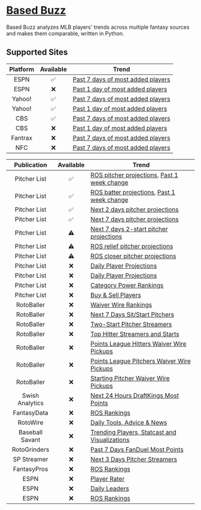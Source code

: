 # [Based Buzz](https://github.com/wazam/fantasy-baseball-buzz)

Based Buzz analyzes MLB players' trends across multiple fantasy sources and makes them comparable, written in Python.

## Supported Sites

| Platform | Available | Trend |
| :----: | :----: | ---- |
| ESPN | ✅ | [Past 7 days of most added players](https://fantasy.espn.com/baseball/addeddropped) |
| ESPN | ❌ | [Past 1 day of most added players](https://fantasy.espn.com/baseball/addeddropped) |
| Yahoo! | ✅ | [Past 7 days of most added players](https://baseball.fantasysports.yahoo.com/b1/buzzindex) |
| Yahoo! | ✅ | [Past 1 day of most added players](https://baseball.fantasysports.yahoo.com/b1/buzzindex) |
| CBS | ✅ | [Past 7 days of most added players](https://www.cbssports.com/fantasy/baseball/trends/added/all/) |
| CBS | ❌ | [Past 1 day of most added players](https://www.cbssports.com/fantasy/baseball/trends/added/all/) |
| Fantrax | ❌ | [Past 7 days of most added players](https://www.fantrax.com/login) |
| NFC | ❌ | [Past 7 days of most added players](https://nfc.shgn.com/players/baseball) |

| Publication | Available | Trend |
| :----: | :----: | ---- |
| Pitcher List | ✅ | [ROS pitcher projections](https://www.pitcherlist.com/category/fantasy/the-list/), [Past 1 week change](https://www.pitcherlist.com/category/fantasy/the-list/) |
| Pitcher List | ✅ | [ROS batter projections](https://www.pitcherlist.com/category/fantasy/hitter-list/), [Past 1 week change](https://www.pitcherlist.com/category/fantasy/hitter-list/) |
| Pitcher List | ✅ | [Next 2 days pitcher projections](https://www.pitcherlist.com/category/fantasy/sp-streamers/) |
| Pitcher List | ✅ | [Next 7 days pitcher projections](https://www.pitcherlist.com/category/fantasy/sit-or-start/) |
| Pitcher List | ⚠ | [Next 7 days 2-start pitcher projections](https://www.pitcherlist.com/category/fantasy/two-start-pitchers/) |
| Pitcher List | ⚠ | [ROS relief pitcher projections](https://www.pitcherlist.com/category/fantasy/the-hold-up/) |
| Pitcher List | ⚠ | [ROS closer pitcher projections](https://www.pitcherlist.com/category/fantasy/closing-time/) |
| Pitcher List | ❌ | [Daily Player Projections](https://www.pitcherlist.com/category/dfs-betting/betting-picks/) |
| Pitcher List | ❌ | [Daily Player Projections](https://www.pitcherlist.com/category/fantasy/dfs/) |
| Pitcher List | ❌ | [Category Power Rankings](https://www.pitcherlist.com/category/fantasy/category-power-rankings/) |
| Pitcher List | ❌ | [Buy & Sell Players](https://www.pitcherlist.com/category/fantasy/buy-sell/) |
| RotoBaller | ❌ | [Waiver Wire Rankings](https://www.rotoballer.com/fantasy-baseball-rankings/440514?pa=left#!/waiver-wire?league=Overall&page=1&perPage=100) |
| RotoBaller | ❌ | [Next 7 Days Sit/Start Pitchers](https://www.rotoballer.com/tag/mlb-start-sit-series-for-fantasy-baseball) |
| RotoBaller | ❌ | [Two-Start Pitcher Streamers](https://www.rotoballer.com/?s=%22Two-Start%20Pitcher%20Streamers%20for%20Fantasy%20Baseball%20-%20Week%22) |
| RotoBaller | ❌ | [Top Hitter Streamers and Starts](https://www.rotoballer.com/?s=%22Top%20Hitter%20Streamers%20and%20Starts%20for%20Fantasy%20Baseball%20-%20Week%22) |
| RotoBaller | ❌ | [Points League Hitters Waiver Wire Pickups](https://www.rotoballer.com/?s=%22Points%20League%20Hitters:%20Waiver%20Wire%20Pickups%20-%20Week%22) |
| RotoBaller | ❌ | [Points League Pitchers Waiver Wire Pickups](https://www.rotoballer.com/?s=%22Points%20League%20Pitchers:%20Waiver%20Wire%20Pickups%20-%20Week%22) |
| RotoBaller | ❌ | [Starting Pitcher Waiver Wire Pickups](https://www.rotoballer.com/?s=%22Starting%20Pitcher%20Waiver%20Wire%20Pickups%20for%20Fantasy%20Baseball%20Week%22) |
| Swish Analytics | ❌ | [Next 24 Hours DraftKings Most Points](https://swishanalytics.com/optimus/mlb/fanduel-draftkings-live-scoring) |
| FantasyData | ❌ | [ROS Rankings](https://fantasydata.com/mlb/fantasy-baseball-rankings) |
| RotoWire | ❌ | [Daily Tools, Advice & News](https://www.rotowire.com/daily/mlb/) |
| Baseball Savant | ❌ | [Trending Players, Statcast and Visualizations](https://baseballsavant.mlb.com/) |
| RotoGrinders | ❌ | [Past 7 Days FanDuel Most Points](https://rotogrinders.com/game-stats/mlb-hitter?site=fanduel&range=1week) |
| SP Streamer | ❌ | [Next 3 Days Pitcher Streamers](https://spstreamer.com/streamer-central/) |
| FantasyPros | ❌ | [ROS Rankings](https://www.fantasypros.com/mlb/myplaybook/available-players.php) |
| ESPN | ❌ | [Player Rater](https://fantasy.espn.com/baseball/playerrater) |
| ESPN | ❌ | [Daily Leaders](https://fantasy.espn.com/baseball/leaders?statSplit=currSeason&scoringPeriodId=0) |
| ESPN | ❌ | [ROS Rankings](https://www.espn.com/fantasy/baseball/story/_/id/33199412/fantasy-baseball-pre-season-rankings-points-leagues-2022) |
